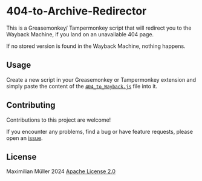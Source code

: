 # 404-to-Archive-Redirector

This is a Greasemonkey/ Tampermonkey script that will redirect you to the Wayback Machine, if you land on an unavailable 404 page.

If no stored version is found in the Wayback Machine, nothing happens.

## Usage
Create a new script in your Greasemonkey or Tampermonkey extension and simply paste the content of the [`404_to_Wayback.js`](404_to_Wayback.js) file into it.


## Contributing
Contributions to this project are welcome!

If you encounter any problems, find a bug or have feature requests, please open an [issue](https://github.com/maxmmueller/404-to-Archive-Redirector/issues/new).


## License
Maximilian Müller 2024 [Apache License 2.0](LICENSE)